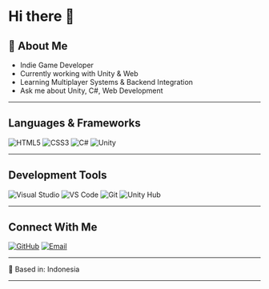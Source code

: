 # Hi there 👋

## 🚀 About Me
-  Indie Game Developer  
-  Currently working with Unity & Web  
-  Learning Multiplayer Systems & Backend Integration  
-  Ask me about Unity, C#, Web Development  

---

##  Languages & Frameworks
![HTML5](https://img.shields.io/badge/HTML5-Basic-E34F26?style=for-the-badge&logo=html5&logoColor=white)
![CSS3](https://img.shields.io/badge/CSS3-Basic-1572B6?style=for-the-badge&logo=css3&logoColor=white)
![C#](https://img.shields.io/badge/C%23-Expert-239120?style=for-the-badge&logo=c-sharp&logoColor=white)
![Unity](https://img.shields.io/badge/Unity-Experienced-000000?style=for-the-badge&logo=unity&logoColor=white)

---

##  Development Tools
![Visual Studio](https://img.shields.io/badge/Visual%20Studio-5C2D91?style=for-the-badge&logo=visual-studio&logoColor=white)
![VS Code](https://img.shields.io/badge/VS%20Code-007ACC?style=for-the-badge&logo=visual-studio-code&logoColor=white)
![Git](https://img.shields.io/badge/Git-F05032?style=for-the-badge&logo=git&logoColor=white)
![Unity Hub](https://img.shields.io/badge/Unity%20Hub-000000?style=for-the-badge&logo=unity&logoColor=white)

---

##  Connect With Me
[![GitHub](https://img.shields.io/badge/GitHub-100000?style=for-the-badge&logo=github&logoColor=white)](https://github.com/non3xx)
[![Email](https://img.shields.io/badge/Email-D14836?style=for-the-badge&logo=gmail&logoColor=white)](mailto:nafiziozafranz@gmail.com)

---

📍 Based in: Indonesia  

---
